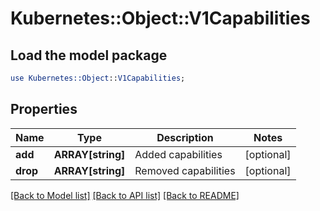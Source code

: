 # Kubernetes::Object::V1Capabilities

## Load the model package
```perl
use Kubernetes::Object::V1Capabilities;
```

## Properties
Name | Type | Description | Notes
------------ | ------------- | ------------- | -------------
**add** | **ARRAY[string]** | Added capabilities | [optional] 
**drop** | **ARRAY[string]** | Removed capabilities | [optional] 

[[Back to Model list]](../README.md#documentation-for-models) [[Back to API list]](../README.md#documentation-for-api-endpoints) [[Back to README]](../README.md)


